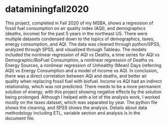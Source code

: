 # dataminingfall2020
This project, completed in Fall 2020 of my MSBA, shows a regression of fossil fuel consumption on air quality index (AQI), and demographics (deaths, income) for the past 5 years in the northeast US. There were multiple datasets condensed down to the topics of demographics, taxes, energy consumption, and AQI. The data was cleaned through python/SPSS, analyzed through SPSS, and visualized through Tableau. The models included the nonlinear regression of AQI vs Deaths, a time series for AQI vs Demographic/BioFuel Consumption, a nonlinear regression of Deaths vs Energy Sources, a nonlinear regression of Unhealthy (Mean) Days (referring AQI) vs Energy Consumption and a model of income vs AQI. In conclusion, there was a direct correlation between AQI and deaths, and better air quality when replacing fossil fuel with biofuel. Income vs AQI had an indirect relationship, which was not predicted. There needs to be a more permanent solution of energy, with this project showing negative effects by the solution being prolonged. 
Although I helped with a lot of the analysis work, I worked mostly on the taxes dataset, which was separated by year. The python file shows the cleaning, and SPSS shows the analysis. Details about data methodology including ETL, variable section and analysis is in the document file.  

